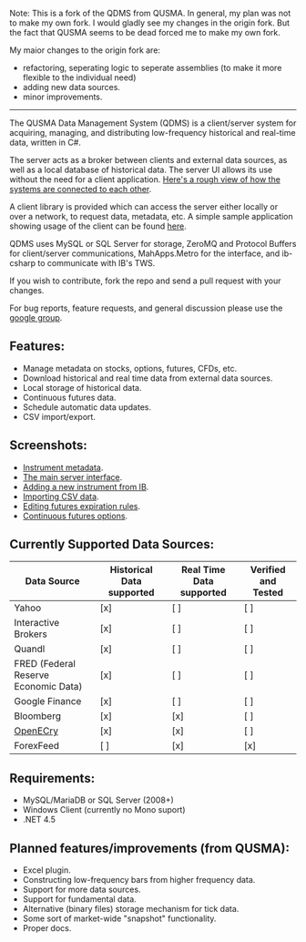 Note:
This is a fork of the QDMS from QUSMA. In general, my plan was not to make my own fork. I would gladly see my changes in the origin fork. But the fact that QUSMA seems to be dead forced me to make my own fork.

My maior changes to the origin fork are:
* refactoring, seperating logic to seperate assemblies (to make it more flexible to the individual need)
* adding new data sources.
* minor improvements.

---- 

The QUSMA Data Management System (QDMS) is a client/server system for acquiring, managing, and distributing low-frequency historical and real-time data, written in C#. 

The server acts as a broker between clients and external data sources, as well as a local database of historical data. The server UI allows its use without the need for a client application. [Here's a rough view of how the systems are connected to each other](http://i.imgur.com/oRbwoiG.png).

A client library is provided which can access the server either locally or over a network, to request data, metadata, etc. A simple sample application showing usage of the client can be found [here](https://github.com/qusma/qdms/blob/master/SampleApp/Program.cs).

QDMS uses MySQL or SQL Server for storage, ZeroMQ and Protocol Buffers for client/server communications, MahApps.Metro for the interface, and ib-csharp to communicate with IB's TWS.

If you wish to contribute, fork the repo and send a pull request with your changes.

For bug reports, feature requests, and general discussion please use the [google group](https://groups.google.com/forum/#!forum/qusma-data-management-system).

Features:
------------------------
* Manage metadata on stocks, options, futures, CFDs, etc.
* Download historical and real time data from external data sources.
* Local storage of historical data.
* Continuous futures data.
* Schedule automatic data updates.
* CSV import/export.

Screenshots:
------------------------
* [Instrument metadata](http://i.imgur.com/GXw8amN.png).
* [The main server interface](http://i.imgur.com/i985ZUW.png).
* [Adding a new instrument from IB](http://i.imgur.com/HGPsoK5.png).
* [Importing CSV data](http://i.imgur.com/en6kDo1.png).
* [Editing futures expiration rules](http://i.imgur.com/WvKkb4x.png).
* [Continuous futures options](http://i.imgur.com/47VuXmH.png).

Currently Supported Data Sources:
------------------------

| Data Source | Historical Data supported | Real Time Data supported | Verified and Tested |
| ----------- | ------------------------- | ------------------------ | ------------------- |
| Yahoo       | [x] | [ ] | [ ] |
| Interactive Brokers | [x] | [ ] | [ ] |
| Quandl | [x] | [ ] | [ ] |
| FRED (Federal Reserve Economic Data) | [x] | [ ] | [ ] |
| Google Finance | [x] | [ ] | [ ] |
| Bloomberg | [x] | [x] | [ ] |
| [OpenECry](http://futuresonline.com/) | [x] | [x] | [ ] |
| ForexFeed | [ ] | [x] | [x] |

Requirements:
------------------------
* MySQL/MariaDB or SQL Server (2008+)
* Windows Client (currently no Mono suport)
* .NET 4.5

Planned features/improvements (from QUSMA):
------------------------
* Excel plugin.
* Constructing low-frequency bars from higher frequency data.
* Support for more data sources.
* Support for fundamental data.
* Alternative (binary files) storage mechanism for tick data.
* Some sort of market-wide "snapshot" functionality.
* Proper docs.
